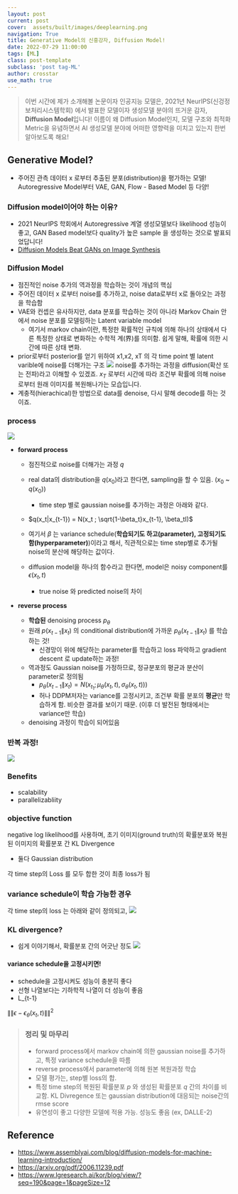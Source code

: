 ```yaml
---
layout: post
current: post
cover:  assets/built/images/deeplearning.png
navigation: True
title: Generative Model의 신흥강자, Diffusion Model!
date: 2022-07-29 11:00:00
tags: [ML]
class: post-template
subclass: 'post tag-ML'
author: crosstar
use_math: true
---
```



> 이번 시간에 제가 소개해볼 논문이자 인공지능 모델은, 2021년 NeurIPS(신겅정보처리시스템학회) 에서 발표한 모델이자 생성모델 분야의 뜨거운 감자, **Diffusion Model**입니다!
>  이름이 왜 Diffusion Model인지, 모델 구조와 최적화 Metric을 유념하면서 AI 생성모델 분야에 어떠한 영향력을 미치고 있는지 한번 알아보도록 해요!

## Generative Model? 
- 주어진 관측 데이터 x 로부터 추출된 분포(distribution)을 평가하는 모델! Autoregressive Model부터 VAE, GAN, Flow - Based Model 등 다양!

### Diffusion model이어야 하는 이유?
- 2021 NeurIPS 학회에서 Autoregressive 계열 생성모델보다 likelihood 성능이 좋고, GAN Based model보다 quality가 높은 sample 을 생성하는 것으로 발표되었답니다!
- [Diffusion Models Beat GANs on Image Synthesis](https://paperswithcode.com/paper/diffusion-models-beat-gans-on-image-synthesis)

### Diffusion Model
- 점진적인 noise 추가의 역과정을 학습하는 것이 개념의 핵심
- 주어진 데이터 x 로부터 noise를 추가하고, noise data로부터 x로 돌아오는 과정을 학습함
- VAE와 컨셉은 유사하지만, data 분포를 학습하는 것이 아니라 Markov Chain 안에서 noise 분포를 모델링하는 Latent variable model
  - 여기서 markov chain이란, 특정한 확률적인 규칙에 의해 하나의 상태에서 다른 특정한 상태로 변화하는 수학적 계(界)를 의미함. 쉽게 말해, 확률에 의한 시간에 따른 상태 변화.
- prior로부터 posterior를 얻기 위하여 x1,x2, xT 의 각 time point 별 latent varible에 noise를 더해가는 구조
  ![](https://velog.velcdn.com/images/crosstar1228/post/30bdb629-19dc-4948-a4fb-59d25fd09ddd/image.png)
noise를 추가하는 과정을 diffusion(확산 또는 전파)라고 이해할 수 있겠죠. 
 $x_T$ 로부터 시간에 따라 조건부 확률에 의해 noise로부터 원래 이미지를 복원해나가는 모습입니다.
- 계충적(hierachical)한 방법으로 data를 denoise, 다시 말해 decode를 하는 것이죠.


### process
![](https://velog.velcdn.com/images/crosstar1228/post/2917dd77-3028-43f5-9348-5f2ea581f471/image.png)

- **forward process**
  - 점진적으로 noise를 더해가는 과정 $q$
  - real data의 distribution을 $q(x_0)$라고 한다면, sampling을 할 수 있음. ($x_0$ ~ $q(x_0)$)
    - time step 별로 gaussian noise를 추가하는 과정은 아래와 같다. 

  - $q(x_t|x_{t-1}) = N(x_t ; \sqrt{1-\beta_t}x_{t-1}, \beta_tI)$


  - 여기서 $\beta$ 는 variance schedule(**학습되기도 하고(parameter), 고정되기도 함(hyperparameter)**)이라고 해서, 직관적으로는 time step별로 추가될  noise의 분산에 해당하는 값이다.
  - diffusion model을 하나의 함수라고 한다면, model은 noisy component를 $\epsilon(x_t, t)$ 
    - true noise 와 predicted noise의 차이

- **reverse process**
  - **학습된** denoising process $p_\theta$
  - 원래 $p(x_{t-1}\|x_t)$ 의 conditional distribution에 가까운 $p_\theta(x_{t-1}\|x_t)$ 를 학습하는 것!
    - 신경망이 위에 해당하는 parameter를 학습하고 loss 파악하고 gradient descent 로 update하는 과정!
  - 역과정도 Gaussian noise를 가정하므로, 정규분포의 평균과 분산이 parameter로 정의됨
    - $p_\theta(x_{t-1}\|x_t) = N(x_{t_1}; \mu_\theta(x_t, t), \sigma_\theta(x_t, t)))$
    - 허나 DDPM저자는 variance를 고정시키고, 조건부 확률 분포의 **평균**만 학습하게 함. 비슷한 결과를 보이기 때문. (이후 더 발전된 형태에서는 variance만 학습)
  - denoising 과정이 학습이 되어있음





### 반복 과정!
![](https://velog.velcdn.com/images/crosstar1228/post/6681b933-1134-44f6-abcd-3602ddde8ba1/image.png)

### Benefits
- scalability
- parallelizabliity

### objective function
negative log likelihood를 사용하며, 초기 이미지(ground truth)의 확률분포와 복원된 이미지의 확률분포 간 KL Divergence
- 둘다 Gaussian distribution


각 time step의 Loss 를 모두 합한 것이 최종 loss가 됨

### variance schedule이 학습 가능한 경우
각 time step의 loss 는 아래와 같이 정의되고,
![](https://velog.velcdn.com/images/crosstar1228/post/dd20c074-9cd6-44d6-8134-9e32e6743f0f/image.png)

### KL divergence?
- 쉽게 이야기해서, 확률분포 간의 어긋난 정도
  ![](https://velog.velcdn.com/images/crosstar1228/post/562b198d-c1ea-4cd6-968d-a5e4ff685a95/image.png)

#### variance schedule을 고정시키면!
- schedule을 고정시켜도 성능이 충분히 좋다
- 선형 나열보다는 기하학적 나열이 더 성능이 좋음
- L_{t-1}

$\|\| \epsilon - \epsilon_\theta(x_t, t) \|\|^2$

> ### 정리 및 마무리
> - forward process에서 markov chain에 의한 gaussian noise를 추가하고, 특정 variance schedule을 따름
> - reverse process에서 parameter에 의해 원본 복원과정 학습
> - 모델 평가는, step별 loss의 합.
> - 특정 time step의 복원된 확률분포 $p$ 와 생성된 확률분포 $q$ 간의 차이를 비교함. KL Divregence 또는 gaussian distribution에 대응되는 noise간의 rmse score
> - 유연성이 좋고 다양한 모델에 적용 가능. 성능도 좋음 (ex, DALLE-2)

## Reference
- https://www.assemblyai.com/blog/diffusion-models-for-machine-learning-introduction/
- https://arxiv.org/pdf/2006.11239.pdf
- https://www.lgresearch.ai/kor/blog/view/?seq=190&page=1&pageSize=12